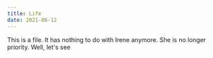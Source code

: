 ```yaml
---
title: Life
date: 2021-06-12
---
```


This is a file. It has nothing to do with Irene anymore. She is no longer priority. Well, let's see
